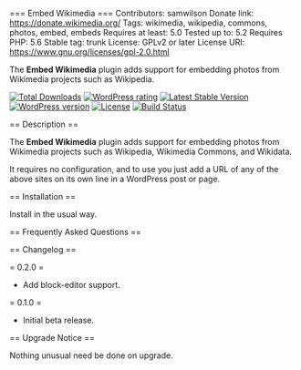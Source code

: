 === Embed Wikimedia ===
Contributors: samwilson
Donate link: https://donate.wikimedia.org/
Tags: wikimedia, wikipedia, commons, photos, embed, embeds
Requires at least: 5.0
Tested up to: 5.2
Requires PHP: 5.6
Stable tag: trunk
License: GPLv2 or later
License URI: https://www.gnu.org/licenses/gpl-2.0.html

The **Embed Wikimedia** plugin adds support for embedding photos from Wikimedia projects such as Wikipedia.

[![Total Downloads](https://img.shields.io/wordpress/plugin/dt/embed-wikimedia.svg?style=flat-square)]()
[![WordPress rating](https://img.shields.io/wordpress/plugin/r/embed-wikimedia.svg?style=flat-square)](https://wordpress.org/support/plugin/embed-wikimedia/reviews/)
[![Latest Stable Version](https://img.shields.io/wordpress/plugin/v/embed-wikimedia.svg?style=flat-square)](https://wordpress.org/plugins/embed-wikimedia)
[![WordPress version](https://img.shields.io/wordpress/v/embed-wikimedia.svg?style=flat-square)]()
[![License](https://img.shields.io/github/license/samwilson/embed-wikimedia.svg?style=flat-square)](https://github.com/samwilson/embed-wikimedia/blob/master/LICENSE.txt)
[![Build Status](https://travis-ci.org/samwilson/embed-wikimedia.svg?branch=master)](https://travis-ci.org/samwilson/embed-wikimedia)

== Description ==

The **Embed Wikimedia** plugin adds support for embedding photos from Wikimedia projects such as Wikipedia, Wikimedia Commons, and Wikidata.

It requires no configuration, and to use you just add a URL of any of the above sites on its own line in a WordPress post or page.

== Installation ==

Install in the usual way.

== Frequently Asked Questions ==

== Changelog ==

= 0.2.0 =
* Add block-editor support.

= 0.1.0 =
* Initial beta release.

== Upgrade Notice ==

Nothing unusual need be done on upgrade.
